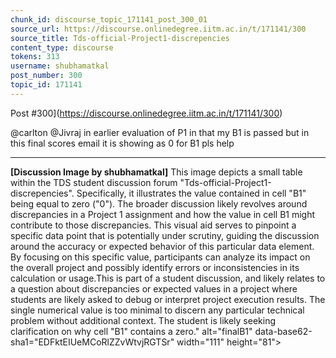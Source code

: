 ```yaml
---
chunk_id: discourse_topic_171141_post_300_01
source_url: https://discourse.onlinedegree.iitm.ac.in/t/171141/300
source_title: Tds-official-Project1-discrepencies
content_type: discourse
tokens: 313
username: shubhamatkal
post_number: 300
topic_id: 171141
---
```


Post #300](https://discourse.onlinedegree.iitm.ac.in/t/171141/300)

@carlton @Jivraj in earlier evaluation of P1 in that my B1 is passed but in this final scores email it is showing as 0 for B1 pls help

---

**[Discussion Image by shubhamatkal]** This image depicts a small table within the TDS student discussion forum "Tds-official-Project1-discrepencies". Specifically, it illustrates the value contained in cell "B1" being equal to zero ("0"). The broader discussion likely revolves around discrepancies in a Project 1 assignment and how the value in cell B1 might contribute to those discrepancies. This visual aid serves to pinpoint a specific data point that is potentially under scrutiny, guiding the discussion around the accuracy or expected behavior of this particular data element. By focusing on this specific value, participants can analyze its impact on the overall project and possibly identify errors or inconsistencies in its calculation or usage.This is part of a student discussion, and likely relates to a question about discrepancies or expected values in a project where students are likely asked to debug or interpret project execution results. The single numerical value is too minimal to discern any particular technical problem without additional context. The student is likely seeking clarification on why cell "B1" contains a zero." alt="finalB1" data-base62-sha1="EDFktEIUeMCoRlZZvWtvjRGTSr" width="111" height="81">
